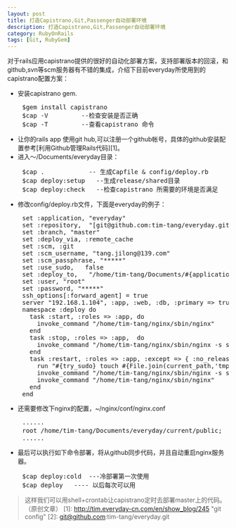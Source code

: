 ```yaml
---
layout: post
title: 打造Capistrano,Git,Passenger自动部署环境
description: 打造Capistrano,Git,Passenger自动部署环境
category: RubyOnRails
tags: [Git, RubyGem]
---
```

对于rails应用capistrano提供的很好的自动化部署方案，支持部署版本的回滚，和github,svn等scm服务器有不错的集成，介绍下目前everyday所使用到的capistrano配置方案：

 - 安装capistrano gem.
<pre>
    $gem install capistrano
    $cap -V         --检查安装是否正确
    $cap -T         --查看capistrano 命令
</pre>
 - 让你的rails app 使用git hub,可以注册一个github帐号，具体的github安装配置参考[利用Github管理Rails代码][1]。
 - 进入～/Documents/everyday目录：
<pre>
    $cap .            -- 生成Capfile & config/deploy.rb
    $cap deploy:setup   --生成release/shared目录
    $cap deploy:check   --检查capistrano 所需要的环境是否满足
</pre>
 - 修改config/deploy.rb文件，下面是everyday的例子：
<pre>
    set :application, "everyday"
    set :repository,  "[git@github.com:tim-tang/everyday.git][2]"
    set :branch, "master"
    set :deploy_via, :remote_cache
    set :scm, :git
    set :scm_username, "tang.jilong@139.com"   
    set :scm_passphrase, "*****"
    set :use_sudo,   false 
    set :deploy_to,   "/home/tim-tang/Documents/#{application}"
    set :user, "root"
    set :password, "*****"
    ssh_options[:forward_agent] = true
    server "192.168.1.104", :app, :web, :db, :primary => true
    namespace :deploy do
      task :start, :roles => :app, do  
        invoke_command "/home/tim-tang/nginx/sbin/nginx"
      end
      task :stop, :roles => :app,  do 
        invoke_command "/home/tim-tang/nginx/sbin/nginx -s stop"
      end
      task :restart, :roles => :app, :except => { :no_release => true } do
        run "#{try_sudo} touch #{File.join(current_path,'tmp','restart.txt')}"
        invoke_command "/home/tim-tang/nginx/sbin/nginx -s stop"
        invoke_command "/home/tim-tang/nginx/sbin/nginx"
      end
    end
</pre>
 - 还需要修改下nginx的配置，~/nginx/conf/nginx.conf
<pre>
    ......
    root /home/tim-tang/Documents/everyday/current/public;  --将原来的部署目录指到current下面。
    ......
</pre>
 - 最后可以执行如下命令部署，将从github同步代码，并且自动重启nginx服务器。
<pre>
    $cap deploy:cold  ---冷部署第一次使用
    $cap deploy   ---- 以后每次可以用
</pre>
> 这样我们可以用shell+crontab让capistrano定时去部署master上的代码。（原创文章）
  [1]: http://tim.everyday-cn.com/en/show_blog/245 "git config"
  [2]: git@github.com:tim-tang/everyday.git
